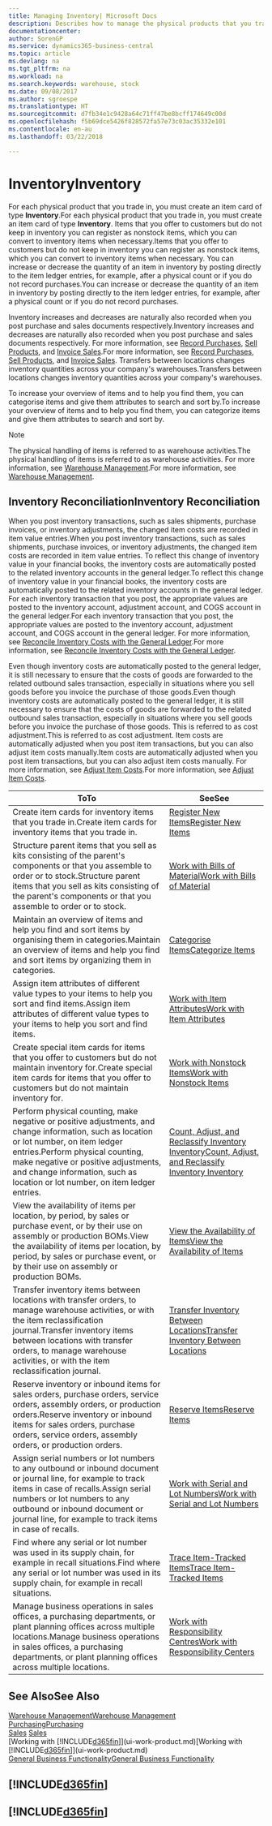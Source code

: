```yaml
---
title: Managing Inventory| Microsoft Docs
description: Describes how to manage the physical products that you trade in, for example, handling the stock in your warehouse.
documentationcenter: 
author: SorenGP
ms.service: dynamics365-business-central
ms.topic: article
ms.devlang: na
ms.tgt_pltfrm: na
ms.workload: na
ms.search.keywords: warehouse, stock
ms.date: 09/08/2017
ms.author: sgroespe
ms.translationtype: HT
ms.sourcegitcommit: d7fb34e1c9428a64c71ff47be8bcff174649c00d
ms.openlocfilehash: f5b69dce5426f828572fa57e73c03ac35332e101
ms.contentlocale: en-au
ms.lasthandoff: 03/22/2018

---
```


# <a name="inventory"></a><span data-ttu-id="d6971-103">Inventory</span><span class="sxs-lookup"><span data-stu-id="d6971-103">Inventory</span></span>
<span data-ttu-id="d6971-104">For each physical product that you trade in, you must create an item card of type **Inventory**.</span><span class="sxs-lookup"><span data-stu-id="d6971-104">For each physical product that you trade in, you must create an item card of type **Inventory**.</span></span> <span data-ttu-id="d6971-105">Items that you offer to customers but do not keep in inventory you can register as nonstock items, which you can convert to inventory items when necessary.</span><span class="sxs-lookup"><span data-stu-id="d6971-105">Items that you offer to customers but do not keep in inventory you can register as nonstock items, which you can convert to inventory items when necessary.</span></span> <span data-ttu-id="d6971-106">You can increase or decrease the quantity of an item in inventory by posting directly to the item ledger entries, for example, after a physical count or if you do not record purchases.</span><span class="sxs-lookup"><span data-stu-id="d6971-106">You can increase or decrease the quantity of an item in inventory by posting directly to the item ledger entries, for example, after a physical count or if you do not record purchases.</span></span>

<span data-ttu-id="d6971-107">Inventory increases and decreases are naturally also recorded when you post purchase and sales documents respectively.</span><span class="sxs-lookup"><span data-stu-id="d6971-107">Inventory increases and decreases are naturally also recorded when you post purchase and sales documents respectively.</span></span> <span data-ttu-id="d6971-108">For more information, see [Record Purchases](purchasing-how-record-purchases.md), [Sell Products](sales-how-sell-products.md), and [Invoice Sales](sales-how-invoice-sales.md).</span><span class="sxs-lookup"><span data-stu-id="d6971-108">For more information, see [Record Purchases](purchasing-how-record-purchases.md), [Sell Products](sales-how-sell-products.md), and [Invoice Sales](sales-how-invoice-sales.md).</span></span> <span data-ttu-id="d6971-109">Transfers between locations changes inventory quantities across your company's warehouses.</span><span class="sxs-lookup"><span data-stu-id="d6971-109">Transfers between locations changes inventory quantities across your company's warehouses.</span></span>   

<span data-ttu-id="d6971-110">To increase your overview of items and to help you find them, you can categorise items and give them attributes to search and sort by.</span><span class="sxs-lookup"><span data-stu-id="d6971-110">To increase your overview of items and to help you find them, you can categorize items and give them attributes to search and sort by.</span></span>

> [!NOTE]
> <span data-ttu-id="d6971-111">The physical handling of items is referred to as warehouse activities.</span><span class="sxs-lookup"><span data-stu-id="d6971-111">The physical handling of items is referred to as warehouse activities.</span></span> <span data-ttu-id="d6971-112">For more information, see [Warehouse Management](warehouse-manage-warehouse.md).</span><span class="sxs-lookup"><span data-stu-id="d6971-112">For more information, see [Warehouse Management](warehouse-manage-warehouse.md).</span></span>

## <a name="inventory-reconciliation"></a><span data-ttu-id="d6971-113">Inventory Reconciliation</span><span class="sxs-lookup"><span data-stu-id="d6971-113">Inventory Reconciliation</span></span>
<span data-ttu-id="d6971-114">When you post inventory transactions, such as sales shipments, purchase invoices, or inventory adjustments, the changed item costs are recorded in item value entries.</span><span class="sxs-lookup"><span data-stu-id="d6971-114">When you post inventory transactions, such as sales shipments, purchase invoices, or inventory adjustments, the changed item costs are recorded in item value entries.</span></span> <span data-ttu-id="d6971-115">To reflect this change of inventory value in your financial books, the inventory costs are automatically posted to the related inventory accounts in the general ledger.</span><span class="sxs-lookup"><span data-stu-id="d6971-115">To reflect this change of inventory value in your financial books, the inventory costs are automatically posted to the related inventory accounts in the general ledger.</span></span> <span data-ttu-id="d6971-116">For each inventory transaction that you post, the appropriate values are posted to the inventory account, adjustment account, and COGS account in the general ledger.</span><span class="sxs-lookup"><span data-stu-id="d6971-116">For each inventory transaction that you post, the appropriate values are posted to the inventory account, adjustment account, and COGS account in the general ledger.</span></span> <span data-ttu-id="d6971-117">For more information, see [Reconcile Inventory Costs with the General Ledger](finance-how-to-post-inventory-costs-to-the-general-ledger.md).</span><span class="sxs-lookup"><span data-stu-id="d6971-117">For more information, see [Reconcile Inventory Costs with the General Ledger](finance-how-to-post-inventory-costs-to-the-general-ledger.md).</span></span>

<span data-ttu-id="d6971-118">Even though inventory costs are automatically posted to the general ledger, it is still necessary to ensure that the costs of goods are forwarded to the related outbound sales transaction, especially in situations where you sell goods before you invoice the purchase of those goods.</span><span class="sxs-lookup"><span data-stu-id="d6971-118">Even though inventory costs are automatically posted to the general ledger, it is still necessary to ensure that the costs of goods are forwarded to the related outbound sales transaction, especially in situations where you sell goods before you invoice the purchase of those goods.</span></span> <span data-ttu-id="d6971-119">This is referred to as cost adjustment.</span><span class="sxs-lookup"><span data-stu-id="d6971-119">This is referred to as cost adjustment.</span></span> <span data-ttu-id="d6971-120">Item costs are automatically adjusted when you post item transactions, but you can also adjust item costs manually.</span><span class="sxs-lookup"><span data-stu-id="d6971-120">Item costs are automatically adjusted when you post item transactions, but you can also adjust item costs manually.</span></span> <span data-ttu-id="d6971-121">For more information, see [Adjust Item Costs](inventory-how-adjust-item-costs.md).</span><span class="sxs-lookup"><span data-stu-id="d6971-121">For more information, see [Adjust Item Costs](inventory-how-adjust-item-costs.md).</span></span>

|<span data-ttu-id="d6971-122">To</span><span class="sxs-lookup"><span data-stu-id="d6971-122">To</span></span> |<span data-ttu-id="d6971-123">See</span><span class="sxs-lookup"><span data-stu-id="d6971-123">See</span></span> |
|---|----|
|<span data-ttu-id="d6971-124">Create item cards for inventory items that you trade in.</span><span class="sxs-lookup"><span data-stu-id="d6971-124">Create item cards for inventory items that you trade in.</span></span>|[<span data-ttu-id="d6971-125">Register New Items</span><span class="sxs-lookup"><span data-stu-id="d6971-125">Register New Items</span></span>](inventory-how-register-new-items.md)|
|<span data-ttu-id="d6971-126">Structure parent items that you sell as kits consisting of the parent's components or that you assemble to order or to stock.</span><span class="sxs-lookup"><span data-stu-id="d6971-126">Structure parent items that you sell as kits consisting of the parent's components or that you assemble to order or to stock.</span></span>|[<span data-ttu-id="d6971-127">Work with Bills of Material</span><span class="sxs-lookup"><span data-stu-id="d6971-127">Work with Bills of Material</span></span>](inventory-how-work-BOMs.md)|
|<span data-ttu-id="d6971-128">Maintain an overview of items and help you find and sort items by organising them in categories.</span><span class="sxs-lookup"><span data-stu-id="d6971-128">Maintain an overview of items and help you find and sort items by organizing them in categories.</span></span>|[<span data-ttu-id="d6971-129">Categorise Items</span><span class="sxs-lookup"><span data-stu-id="d6971-129">Categorize Items</span></span>](inventory-how-categorize-items.md)|
|<span data-ttu-id="d6971-130">Assign item attributes of different value types to your items to help you sort and find items.</span><span class="sxs-lookup"><span data-stu-id="d6971-130">Assign item attributes of different value types to your items to help you sort and find items.</span></span>|[<span data-ttu-id="d6971-131">Work with Item Attributes</span><span class="sxs-lookup"><span data-stu-id="d6971-131">Work with Item Attributes</span></span>](inventory-how-work-item-attributes.md)|
|<span data-ttu-id="d6971-132">Create special item cards for items that you offer to customers but do not maintain inventory for.</span><span class="sxs-lookup"><span data-stu-id="d6971-132">Create special item cards for items that you offer to customers but do not maintain inventory for.</span></span>|[<span data-ttu-id="d6971-133">Work with Nonstock Items</span><span class="sxs-lookup"><span data-stu-id="d6971-133">Work with Nonstock Items</span></span>](inventory-how-work-nonstock-items.md)|
|<span data-ttu-id="d6971-134">Perform physical counting, make negative or positive adjustments, and change information, such as location or lot number, on item ledger entries.</span><span class="sxs-lookup"><span data-stu-id="d6971-134">Perform physical counting, make negative or positive adjustments, and change information, such as location or lot number, on item ledger entries.</span></span>|[<span data-ttu-id="d6971-135">Count, Adjust, and Reclassify Inventory Inventory</span><span class="sxs-lookup"><span data-stu-id="d6971-135">Count, Adjust, and Reclassify Inventory Inventory</span></span>](inventory-how-count-adjust-reclassify.md)|
|<span data-ttu-id="d6971-136">View the availability of items per location, by period, by sales or purchase event, or by their use on assembly or production BOMs.</span><span class="sxs-lookup"><span data-stu-id="d6971-136">View the availability of items per location, by period, by sales or purchase event, or by their use on assembly or production BOMs.</span></span>|[<span data-ttu-id="d6971-137">View the Availability of Items</span><span class="sxs-lookup"><span data-stu-id="d6971-137">View the Availability of Items</span></span>](inventory-how-availability-overview.md)|
|<span data-ttu-id="d6971-138">Transfer inventory items between locations with transfer orders, to manage warehouse activities, or with the item reclassification journal.</span><span class="sxs-lookup"><span data-stu-id="d6971-138">Transfer inventory items between locations with transfer orders, to manage warehouse activities, or with the item reclassification journal.</span></span>|[<span data-ttu-id="d6971-139">Transfer Inventory Between Locations</span><span class="sxs-lookup"><span data-stu-id="d6971-139">Transfer Inventory Between Locations</span></span>](inventory-how-transfer-between-locations.md)|
|<span data-ttu-id="d6971-140">Reserve inventory or inbound items for sales orders, purchase orders, service orders, assembly orders, or production orders.</span><span class="sxs-lookup"><span data-stu-id="d6971-140">Reserve inventory or inbound items for sales orders, purchase orders, service orders, assembly orders, or production orders.</span></span>|[<span data-ttu-id="d6971-141">Reserve Items</span><span class="sxs-lookup"><span data-stu-id="d6971-141">Reserve Items</span></span>](inventory-how-to-reserve-items.md)|
|<span data-ttu-id="d6971-142">Assign serial numbers or lot numbers to any outbound or inbound document or journal line, for example to track items in case of recalls.</span><span class="sxs-lookup"><span data-stu-id="d6971-142">Assign serial numbers or lot numbers to any outbound or inbound document or journal line, for example to track items in case of recalls.</span></span>|[<span data-ttu-id="d6971-143">Work with Serial and Lot Numbers</span><span class="sxs-lookup"><span data-stu-id="d6971-143">Work with Serial and Lot Numbers</span></span>](inventory-how-work-item-tracking.md)|
|<span data-ttu-id="d6971-144">Find where any serial or lot number was used in its supply chain, for example in recall situations.</span><span class="sxs-lookup"><span data-stu-id="d6971-144">Find where any serial or lot number was used in its supply chain, for example in recall situations.</span></span>|[<span data-ttu-id="d6971-145">Trace Item-Tracked Items</span><span class="sxs-lookup"><span data-stu-id="d6971-145">Trace Item-Tracked Items</span></span>](inventory-how-to-trace-item-tracked-items.md)|
|<span data-ttu-id="d6971-146">Manage business operations in sales offices, a purchasing departments, or plant planning offices across multiple locations.</span><span class="sxs-lookup"><span data-stu-id="d6971-146">Manage business operations in sales offices, a purchasing departments, or plant planning offices across multiple locations.</span></span>|[<span data-ttu-id="d6971-147">Work with Responsibility Centres</span><span class="sxs-lookup"><span data-stu-id="d6971-147">Work with Responsibility Centers</span></span>](inventory-responsibility-centers.md)|

## <a name="see-also"></a><span data-ttu-id="d6971-148">See Also</span><span class="sxs-lookup"><span data-stu-id="d6971-148">See Also</span></span>  
[<span data-ttu-id="d6971-149">Warehouse Management</span><span class="sxs-lookup"><span data-stu-id="d6971-149">Warehouse Management</span></span>](warehouse-manage-warehouse.md)  
[<span data-ttu-id="d6971-150">Purchasing</span><span class="sxs-lookup"><span data-stu-id="d6971-150">Purchasing</span></span>](purchasing-manage-purchasing.md)  
<span data-ttu-id="d6971-151">[Sales](sales-manage-sales.md)  </span><span class="sxs-lookup"><span data-stu-id="d6971-151">[Sales](sales-manage-sales.md)  </span></span>  
<span data-ttu-id="d6971-152">[Working with [!INCLUDE[d365fin](includes/d365fin_md.md)]](ui-work-product.md)</span><span class="sxs-lookup"><span data-stu-id="d6971-152">[Working with [!INCLUDE[d365fin](includes/d365fin_md.md)]](ui-work-product.md)</span></span>  
[<span data-ttu-id="d6971-153">General Business Functionality</span><span class="sxs-lookup"><span data-stu-id="d6971-153">General Business Functionality</span></span>](ui-across-business-areas.md)

## [!INCLUDE[d365fin](includes/free_trial_md.md)]  
## [!INCLUDE[d365fin](includes/training_link_md.md)]


